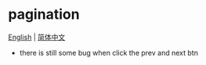 # pagination
  [English](https://github.com/Ashuai-jpg/pagination/master/README.md) | [简体中文](https://github.com/Ashuai-jpg/pagination/master/README-zh_CN.md)
- there is still some bug when click the prev and next btn
